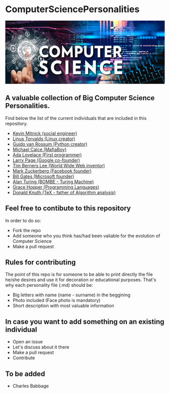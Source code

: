 # ComputerSciencePersonalities

<img src="images/computer-science-header.jpg" width="600" height="200" />

## A valuable collection of Big Computer Science Personalities. 
Find below the list of the current individuals that are included in this repository.

* [Kevin Mitnick (social engineer)](Modern/Kevin_Mitnick.md)
* [Linus Torvalds (Linux creator)](Modern/Linus_Torvalds.md)
* [Guido van Rossum (Python creator)](Modern/Guido_van_Rossum.md)
* [Michael Calce (MafiaBoy)](Modern/Michael_Calce.md)
* [Ada Lovelace (First programmer)](Old/Ada_Lovelace.md) 
* [Larry Page (Google co-founder)](Modern/Larry_Page.md)
* [Tim Berners Lee (World Wide Web inventor)](Modern/Tim_Berners_Lee.md)
* [Mark Zuckerberg (Facebook founder)](Modern/Mark_Zuckerberg.md)
* [Bill Gates (Microsoft founder)](Modern/Bill_Gates.md)
* [Alan Turing (BOMBE - Turing Machine)](Old/Alan_Turing.md)
* [Grace Hopper (Programming Languages)](Modern/Grace_Hooper.md)
* [Donald Knuth (TeX - father of Algorithm analysis)](Modern/Donald_Knuth.md)


## Feel free to contibute to this repository
In order to do so:
* Fork the repo
* Add someone who you think has/had been valiable for the evolution of Computer Science
* Make a pull request

## Rules for contributing 
The point of this repo is for someone to be able to print directly the file he/she desires and use it for decoration or educational purposes. That's why each personality file (.md) should be:
* Big letters with name (name - surname) in the beggining
* Photo included (Face photo is mandatory)
* Short description with most valuable information

## In case you want to add something on an existing individual
* Open an issue
* Let's discuss about it there
* Make a pull request
* Contribute

## To be added

* Charles Babbage
